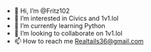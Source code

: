 - 👋 Hi, I’m @Fritz102
- 👀 I’m interested in Civics and 1v1.lol
- 🌱 I’m currently learning Python
- 💞️ I’m looking to collaborate on 1v1.lol
- 📫 How to reach me Realtails36@gmail.com
